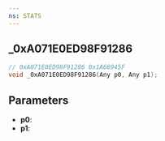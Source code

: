 ```yaml
---
ns: STATS
---
```

## _0xA071E0ED98F91286

```c
// 0xA071E0ED98F91286 0x1A66945F
void _0xA071E0ED98F91286(Any p0, Any p1);
```


## Parameters
* **p0**: 
* **p1**: 

